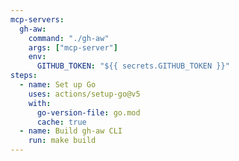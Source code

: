 ```yaml
---
mcp-servers:
  gh-aw:
    command: "./gh-aw"
    args: ["mcp-server"]
    env:
      GITHUB_TOKEN: "${{ secrets.GITHUB_TOKEN }}"
steps:
  - name: Set up Go
    uses: actions/setup-go@v5
    with:
      go-version-file: go.mod
      cache: true
  - name: Build gh-aw CLI
    run: make build
---
```

